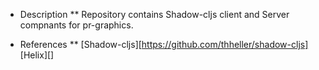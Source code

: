 * Description
**  Repository contains Shadow-cljs client and Server compnants for pr-graphics.

* References
**  [Shadow-cljs][https://github.com/thheller/shadow-cljs]
[Helix][]

